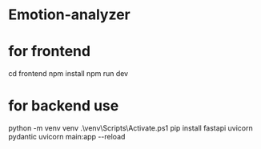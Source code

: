 # Emotion-analyzer

# for frontend 
cd frontend
npm install
npm run dev

# for backend use 
python -m venv venv
.\venv\Scripts\Activate.ps1
pip install fastapi uvicorn pydantic
uvicorn main:app --reload